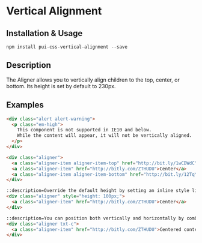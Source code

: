 # Vertical Alignment

## Installation & Usage

`npm install pui-css-vertical-alignment --save`

## Description

The Aligner allows you to vertically align children to the top, center, or bottom.
Its height is set by default to 230px.

## Examples

```html
<div class="alert alert-warning">
  <p class="em-high">
    This component is not supported in IE10 and below.
    While the content will appear, it will not be vertically aligned.
  </p>
</div>

<div class="aligner">
  <a class="aligner-item aligner-item-top" href="http://bit.ly/1wCDWdC">On Top</a>
  <a class="aligner-item" href="http://bitly.com/ZTHUDU">Center</a>
  <a class="aligner-item aligner-item-bottom" href="http://bit.ly/12TqYiL">Bottom</a>
</div>
```

```html
::description=Override the default height by setting an inline style like so:
<div class="aligner" style="height: 100px;">
  <a class="aligner-item" href="http://bitly.com/ZTHUDU">Center</a>
</div>
```

```html
::description=You can position both vertically and horizontally by combining the aligner with grids, or the text-alignment classes (`.txt-l`, `.txt-r`, and `.txt-c`)
<div class="aligner txt-c">
  <a class="aligner-item" href="http://bitly.com/ZTHUDU">Centered content</a>
</div>
```

